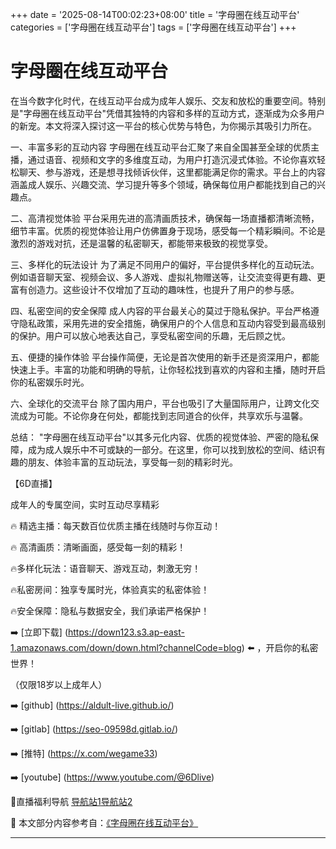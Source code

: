 +++
date = '2025-08-14T00:02:23+08:00'
title = '字母圈在线互动平台'
categories = ['字母圈在线互动平台']
tags = ['字母圈在线互动平台']
+++

# 字母圈在线互动平台

在当今数字化时代，在线互动平台成为成年人娱乐、交友和放松的重要空间。特别是"字母圈在线互动平台"凭借其独特的内容和多样的互动方式，逐渐成为众多用户的新宠。本文将深入探讨这一平台的核心优势与特色，为你揭示其吸引力所在。

一、丰富多彩的互动内容
字母圈在线互动平台汇聚了来自全国甚至全球的优质主播，通过语音、视频和文字的多维度互动，为用户打造沉浸式体验。不论你喜欢轻松聊天、参与游戏，还是想寻找倾诉伙伴，这里都能满足你的需求。平台上的内容涵盖成人娱乐、兴趣交流、学习提升等多个领域，确保每位用户都能找到自己的兴趣点。

二、高清视觉体验
平台采用先进的高清画质技术，确保每一场直播都清晰流畅，细节丰富。优质的视觉体验让用户仿佛置身于现场，感受每一个精彩瞬间。不论是激烈的游戏对抗，还是温馨的私密聊天，都能带来极致的视觉享受。

三、多样化的玩法设计
为了满足不同用户的偏好，平台提供多样化的互动玩法。例如语音聊天室、视频会议、多人游戏、虚拟礼物赠送等，让交流变得更有趣、更富有创造力。这些设计不仅增加了互动的趣味性，也提升了用户的参与感。

四、私密空间的安全保障
成人内容的平台最关心的莫过于隐私保护。平台严格遵守隐私政策，采用先进的安全措施，确保用户的个人信息和互动内容受到最高级别的保护。用户可以放心地表达自己，享受私密空间的乐趣，无后顾之忧。

五、便捷的操作体验
平台操作简便，无论是首次使用的新手还是资深用户，都能快速上手。丰富的功能和明确的导航，让你轻松找到喜欢的内容和主播，随时开启你的私密娱乐时光。

六、全球化的交流平台
除了国内用户，平台也吸引了大量国际用户，让跨文化交流成为可能。不论你身在何处，都能找到志同道合的伙伴，共享欢乐与温馨。

总结：
"字母圈在线互动平台"以其多元化内容、优质的视觉体验、严密的隐私保障，成为成人娱乐中不可或缺的一部分。在这里，你可以找到放松的空间、结识有趣的朋友、体验丰富的互动玩法，享受每一刻的精彩时光。

【6D直播】

成年人的专属空间，实时互动尽享精彩

🔥 精选主播：每天数百位优质主播在线随时与你互动！

🔥 高清画质：清晰画面，感受每一刻的精彩！

🔥多样化玩法：语音聊天、游戏互动，刺激无穷！

🔥私密房间：独享专属时光，体验真实的私密体验！

🔥安全保障：隐私与数据安全，我们承诺严格保护！

➡️ [立即下载] (https://down123.s3.ap-east-1.amazonaws.com/down/down.html?channelCode=blog) ⬅️ ，开启你的私密世界！

 （仅限18岁以上成年人）

➡️ [github] (https://aldult-live.github.io/)

➡️ [gitlab] (https://seo-09598d.gitlab.io/)

➡️ [推特] (https://x.com/wegame33)

➡️ [youtube] (https://www.youtube.com/@6Dlive)

🔞直播福利导航   [导航站1](https://webstack-86085a.gitlab.io/)[导航站2](https://onlygit123-2.github.io/)


📘 本文部分内容参考自：[《字母圈在线互动平台》](https://webstack-hugo-10.pages.dev/)

---
